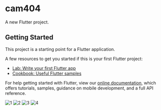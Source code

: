 # cam404

A new Flutter project.

## Getting Started

This project is a starting point for a Flutter application.

A few resources to get you started if this is your first Flutter project:

- [Lab: Write your first Flutter app](https://flutter.dev/docs/get-started/codelab)
- [Cookbook: Useful Flutter samples](https://flutter.dev/docs/cookbook)

For help getting started with Flutter, view our
[online documentation](https://flutter.dev/docs), which offers tutorials,
samples, guidance on mobile development, and a full API reference.

![1](https://user-images.githubusercontent.com/67048687/158033908-891bced3-0fe0-4041-b6ae-38e40e18c895.jpg)
![2](https://user-images.githubusercontent.com/67048687/158033911-fefae123-5889-4622-9cb2-244349408cc4.jpg)
![3](https://user-images.githubusercontent.com/67048687/158033912-4b887c9a-1841-47e8-b48d-936f199926f0.jpg)
![4](https://user-images.githubusercontent.com/67048687/158033918-2cb9aafa-ddfd-49af-ae13-b51f0bdcb366.jpg)
